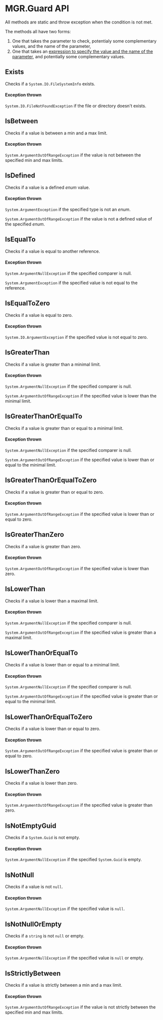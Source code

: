MGR.Guard API
===

All methods are static and throw exception when the condition is not met.

The methods all have two forms:
1. One that takes the parameter to check, potentialy some complementary values, and the name of the parameter,
2. One that takes an [expression to specify the value and the name of the parameter](guard-expression.md), and potentially some complementary values.

## Exists
Checks if a ```System.IO.FileSystemInfo``` exists.

#### Exception thrown
```System.IO.FileNotFoundException``` if the file or directory doesn't exists.

## IsBetween
Checks if a value is between a min and a max limit.

#### Exception thrown
```System.ArgumentOutOfRangeException``` if the value is not between the specified min and max limits.

## IsDefined
Checks if a value is a defined *enum* value.

#### Exception thrown
```System.ArgumentException``` if the specified type is not an *enum*.

```System.ArgumentOutOfRangeException``` if the value is not a defined value of the specified *enum*.

## IsEqualTo
Checks if a value is equal to another reference.

#### Exception thrown
```System.ArgumentNullException``` if the specified comparer is null.

```System.ArgumentException``` if the specified value is not equal to the reference.

## IsEqualToZero
Checks if a value is equal to zero.

#### Exception thrown
```System.IO.ArgumentException``` if the specified value is not equal to zero.

## IsGreaterThan
Checks if a value is greater than a minimal limit.

#### Exception thrown
```System.ArgumentNullException``` if the specified comparer is null.

```System.ArgumentOutOfRangeException``` if the specified value is lower than the minimal limit.

## IsGreaterThanOrEqualTo
Checks if a value is greater than or equal to a minimal limit.

#### Exception thrown
```System.ArgumentNullException``` if the specified comparer is null.

```System.ArgumentOutOfRangeException``` if the specified value is lower than or equal to the minimal limit.

## IsGreaterThanOrEqualToZero
Checks if a value is greater than or equal to zero.

#### Exception thrown
```System.ArgumentOutOfRangeException``` if the specified value is lower than or equal to zero.

## IsGreaterThanZero
Checks if a value is greater than zero.

#### Exception thrown
```System.ArgumentOutOfRangeException``` if the specified value is lower than zero.

## IsLowerThan
Checks if a value is lower than a maximal limit.

#### Exception thrown
```System.ArgumentNullException``` if the specified comparer is null.

```System.ArgumentOutOfRangeException``` if the specified value is greater than a maximal limit.

## IsLowerThanOrEqualTo
Checks if a value is lower than or equal to a minimal limit.

#### Exception thrown
```System.ArgumentNullException``` if the specified comparer is null.

```System.ArgumentOutOfRangeException``` if the specified value is greater than or equal to the minimal limit.

## IsLowerThanOrEqualToZero
Checks if a value is lower than or equal to zero.

#### Exception thrown
```System.ArgumentOutOfRangeException``` if the specified value is greater than or equal to zero.

## IsLowerThanZero
Checks if a value is lower than zero.

#### Exception thrown
```System.ArgumentOutOfRangeException``` if the specified value is greater than zero.

## IsNotEmptyGuid
Checks if a ```System.Guid``` is not empty.

#### Exception thrown
```System.ArgumentNullException``` if the specified ```System.Guid``` is empty.

## IsNotNull
Checks if a value is not ```null```.

#### Exception thrown
```System.ArgumentNullException``` if the specified value is ```null```.

## IsNotNullOrEmpty
Checks if a ```string``` is not ```null``` or empty.

#### Exception thrown
```System.ArgumentNullException``` if the specified value is ```null``` or empty.

## IsStrictlyBetween
Checks if a value is strictly between a min and a max limit.

#### Exception thrown
```System.ArgumentOutOfRangeException``` if the value is not strictly between the specified min and max limits.

